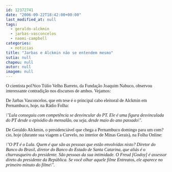 ```yaml
---
id: 12372741
date: "2006-09-22T18:42:00+00:00"
last_modified_at: null
tags:
  - geraldo-alckmin
  - jarbas-vasconcelos
  - naomi-campbell
categories:
  - noticias
title: "Jarbas e Alckmin não se entendem mesmo"
sutia: null
chapeu: null
autor: null
imagem: null
---
```

<p><P><FONT face=Verdana>O cientista pol?tico Túlio Velho Barreto, da Fundação Joaquim Nabuco, observou interessante contradição nos discursos de ambos. Vejamos:</FONT></P></p>
<p><P><FONT face=Verdana>De Jarbas Vasconcelos, que em tese é o principal cabo eleitoral de Alckmin em Pernambuco, hoje, na Rádio Folha:</FONT></P></p>
<p><P><FONT face=Verdana><EM>\"Lula conseguiu com competência se desvincular do PT. Ele é uma figura desvinculada do PT desde o episódio do mensalão, ou seja, desde maio do ano passado\". </EM></FONT></P></p>
<p><P><FONT face=Verdana>De Geraldo Alckmin, o presidenciável que chega a Pernambuco domingo para um com?cio, hoje (</FONT><FONT face=Verdana>durante sua viagem a Curvelo, no interior de Minas Gerais), na Folha Online:</P></FONT></p>
<p><P><EM><FONT face=Verdana>\"O PT é o Lula. Quem é que são as pessoas que estão envolvidas nisto? Diretor do Banco do Brasil, diretor do Banco do Estado de Santa Catarina, que aliás é o churrasqueiro do presidente. São pessoas da sua intimidade. O Freud [Godoy] é assessor direto do presidente da República. Se você olhar aquele filme Entreatos, ele aparece no primeiro minuto do filme\".</FONT><FONT face=\"Times New Roman\"></P></FONT></EM> </p>

